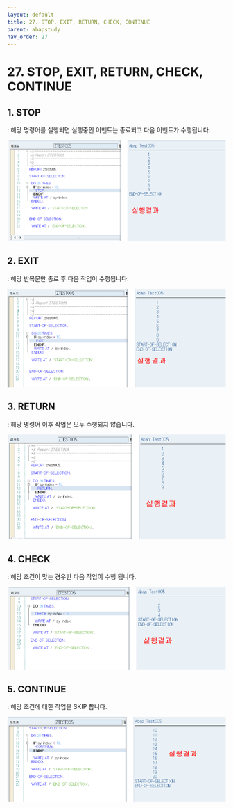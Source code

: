 ```yaml
---
layout: default
title: 27. STOP, EXIT, RETURN, CHECK, CONTINUE
parent: abapstudy
nav_order: 27
---
```


# 27. STOP, EXIT, RETURN, CHECK, CONTINUE

## 1. STOP 
: 해당 명령어를 실행되면 실행중인 이벤트는 종료되고 다음 이벤트가 수행됩니다.

![Untitled](./abapstudy_img/abapstudy_29.png)

## 2. EXIT
: 해당 반복문만 종료 후 다음 작업이 수행됩니다.

![Untitled](./abapstudy_img/abapstudy_30.png)

## 3. RETURN
: 해당 명령어 이후 작업은 모두 수행되지 않습니다.

![Untitled](./abapstudy_img/abapstudy_31.png)

## 4. CHECK
: 해당 조건이 맞는 경우만 다음 작업이 수행 됩니다.

![Untitled](./abapstudy_img/abapstudy_32.png)

## 5. CONTINUE
: 해당 조건에 대한 작업을 SKIP 합니다.

![Untitled](./abapstudy_img/abapstudy_33.png)
